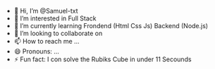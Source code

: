- 👋 Hi, I’m @Samuel-txt
- 👀 I’m interested in Full Stack 
- 🌱 I’m currently learning Frondend (Html Css Js) Backend (Node.js)
- 💞️ I’m looking to collaborate on 
- 📫 How to reach me ...
- 😄 Pronouns: ...
- ⚡ Fun fact: I con solve the Rubiks Cube in under 11 Secounds

<!---
Samuel-txt/Samuel-txt is a ✨ special ✨ repository because its `README.md` (this file) appears on your GitHub profile.
You can click the Preview link to take a look at your changes.
--->
